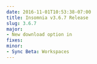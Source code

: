 ```yaml
---
date: 2016-11-01T10:53:38-07:00
title: Insomnia v3.6.7 Release
slug: 3.6.7
major:
- New download option in
fixes: 
minor:
- Sync Beta: Workspaces
---
```


